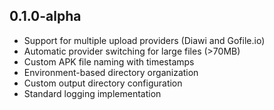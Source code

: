 ## 0.1.0-alpha

- Support for multiple upload providers (Diawi and Gofile.io)
- Automatic provider switching for large files (>70MB)
- Custom APK file naming with timestamps
- Environment-based directory organization
- Custom output directory configuration
- Standard logging implementation